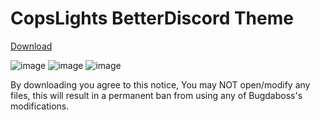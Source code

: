 # CopsLights BetterDiscord Theme
[Download](CopsLightsTheme.rar)

![image](https://user-images.githubusercontent.com/58153553/141370872-a2862446-caf1-48bc-8ba2-3da7dd48a508.png)
![image](https://user-images.githubusercontent.com/58153553/141370854-a79f126a-0db3-49b9-81a9-7b3cf8a88510.png)
![image](https://user-images.githubusercontent.com/58153553/141370841-99aae9f2-cae4-409b-a088-0b684f7fc56c.png)

By downloading you agree to this notice, You may NOT open/modify any files, this will result in a permanent ban from using any of Bugdaboss's
modifications.
